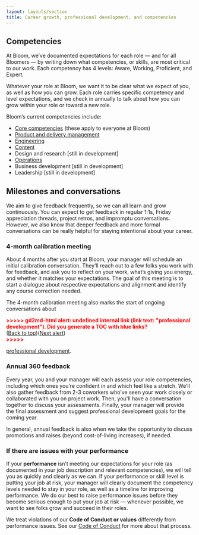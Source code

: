 ```yaml
---
layout: layouts/section
title: Career growth, professional development, and competencies
---
```


## Competencies

At Bloom, we’ve documented expectations for each role — and for all Bloomers — by writing down what competencies, or skills, are most critical to our work. Each competency has 4 levels: Aware, Working, Proficient, and Expert.

Whatever your role at Bloom, we want it to be clear what we expect of you, as well as how you can grow. Each role carries specific competency and level expectations, and we check in annually to talk about how you can grow within your role or toward a new role.

Bloom’s current competencies include:

* [Core competencies](https://docs.google.com/document/d/1v3oqU7SLxHu_vWho4gNycP8qx4cAIYKN7BhscHE5EfE/edit#heading=h.bnnn75zcfy5) (these apply to everyone at Bloom)
* [Product and delivery management](https://docs.google.com/document/d/13iMGuXLjahlCeyOyx65twOpvKMu20Z69H2GrO0NEnSY/edit#heading=h.bnnn75zcfy5)
* [Engineering](https://docs.google.com/document/d/15B24Z7qR87FHJP87C442XEHy7zG6LHtD3GnCvHKR53Y/edit)
* [Content](https://docs.google.com/document/d/1hOKrZOsfsOfPY_gUP8mvl6EYLQCnfF21oVo3t4e8zAs/edit#heading=h.bnnn75zcfy5)
* Design and research [still in development]
* [Operations](https://docs.google.com/document/d/1T3mjcfLp3tUobpRPx3NEH8sVszG6NMOvyeHlUBB2ZKI/edit#heading=h.bnnn75zcfy5)
* Business development [still in development]
* Leadership [still in development]


## Milestones and conversations

We aim to give feedback frequently, so we can all learn and grow continuously. You can expect to get feedback in regular 1:1s, Friday appreciation threads, project retros, and impromptu conversations. However, we also know that deeper feedback and more formal conversations can be really helpful for staying intentional about your career.


### 4-month calibration meeting

About 4 months after you start at Bloom, your manager will schedule an initial calibration conversation. They’ll reach out to a few folks you work with for feedback, and ask you to reflect on your work, what’s giving you energy, and whether it matches your expectations. The goal of this meeting is to start a dialogue about respective expectations and alignment and identify any course correction needed.

The 4-month calibration meeting also marks the start of ongoing conversations about 

<p id="gdcalert17" ><span style="color: red; font-weight: bold">>>>>>  gd2md-html alert: undefined internal link (link text: "professional development"). Did you generate a TOC with blue links? </span><br>(<a href="#">Back to top</a>)(<a href="#gdcalert18">Next alert</a>)<br><span style="color: red; font-weight: bold">>>>>> </span></p>

[professional development](#heading=h.1g2wtc3ivsz6).


### Annual 360 feedback

Every year, you and your manager will each assess your role competencies, including which ones you’re confident in and which feel like a stretch. We’ll also gather feedback from 2-3 coworkers who’ve seen your work closely or collaborated with you on project work. Then, you'll have a conversation together to discuss your assessments. Finally, your manager will provide the final assessment and suggest professional development goals for the coming year.

In general, annual feedback is also when we take the opportunity to discuss promotions and raises (beyond cost-of-living increases), if needed.


### If there are issues with your performance

If your **performance** isn’t meeting our expectations for your role (as documented in your job description and relevant competencies), we will tell you as quickly and clearly as we can. If your performance or skill level is putting your job at risk, your manager will clearly document the competency levels needed to stay in your role, as well as a timeline for improving performance. We do our best to raise performance issues before they become serious enough to put your job at risk — whenever possible, we want to see folks grow and succeed in their roles.

We treat violations of our **Code of Conduct or values** differently from performance issues. See our [Code of Conduct](#code-of-conduct-8) for more about that process.

